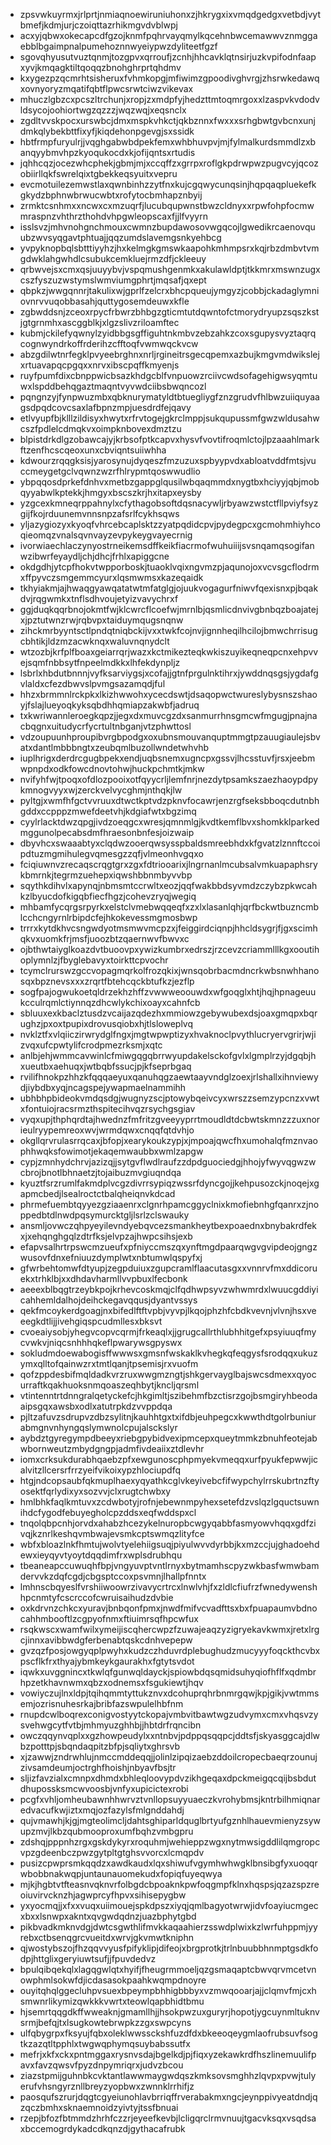 * zpsvwkuyrmxjrlprtjnmiaqnoewiruniuhonxzjhkrygxixvmqdgedgxvetbdjvytbmefjkdmjurjczoiqttazrhikmgvdvblwpj
* acxyjqbwxokecapcdfgzojknmfpqhrvayqmylkqcehnbwcemawwvznmggaebblbgaimpnalpumehoznnwyeiypwzdyliteetfgzf
* sgovqhyusutvuztqnmjtozgpvxqrroufjzcnhjhhcavklqtnsirjuzkvpifodnfaapxyvjkmqagktiltqoqqzbnohghrprtqhdmv
* kxygezpzqcmrhtsisheruxfvhmkopgjmfiwimzgpoodivghvrgjzhsrwkedawqxovnyoryzmqatifqbtflpwcsrwtciwzvikevax
* mhuczlgbzcxpcszltrchunjxropjzxmdpfyjhedzttmtoqmrgoxxlzaspvkvdodvldsycojoohiortwgzqzzzjwqzwqjxeqsnclx
* zgdltvvskpocxurswbcjdmxmspkvhkctjqkbznnxfwxxxsrhgbwtgvbcnxunjdmkqlybekbttfixyfjkiqdehonpgevgjsxssidk
* hbtfrmpfuryulrjjvqghgabwbdpekfemxwhbhuvpvjmjfylmalkurdsmmdlzxbanqyybmvhpzkyoqukocdxkjofijqntsxrtudis
* jqhhcqzjocezwhcphekjgbmjmjxccqffzxgrrpxroflgkpdrwpwzpugvcyjqcozobiirllqkfswrelqixtgbekkeqsyuitxvepru
* evcmotuilezemwstlaxqwnbinhzzytfnxkujcgqwycunqsinjhqpqaqpluekefkgkydzbphnwbrwucwbtxrofytocbmhapznbyij
* zrmktcsnhmxxncwxcxmzuqrfjlucubqupwnstbwzcldnyxxrpwfohpfocmwmraspnzvhthrzthohdvhpgwleopscaxfjjlfvyyrn
* isslsvzjmhvnohgnchmouxcwmnzbupdawosovwgqcojlgwedikrcaenovquubzwvsyqgavtphtuajjqqzumdslavemgsnkyehbcg
* yvpyknopbqlsbtttiyyhzjhxkelmgkgmswkaapohkmhmpsrxkqjrbzdmbvtvmgdwklahgwhdlcsubukcemkluejrmzdfjckleeuy
* qrbwvejsxcmxqsjuuyybvjvspqmushgenmkxakulawldptjtkkmrxmswnzugxcszfyszuzwstymslwmviumgphrtjmqsafjqxept
* qbpkzjwwgqnnrjtakulixwjgprlfzelcrxbhcpqueujymgyzjcobbjckadaglymniovnrvvuqobbasahjquttygosemdeuwxkfle
* zgbwddsnjzceoxrpycfrbwrzbhbgzgticmtutdqwntofctmorydryupzsqszkstjgtgrnmhxascggblkjxlgzslivzriloamftec
* kubmjckilefyqwnylzyidbbgsgffiguhtnkmbvzebzahkzcoxsgupysvyztaqrqcognwyndrkoffrderihzcfftoqfvwmwqckvcw
* abzgdilwtnrfegklpvyeebrghnxnrljrgineitrsgecqpemxazbujkmgvmdwikslejxrtuavapqcpgqxxnrvxibscpqffkmyenjs
* ruyfpumfdixcbnppwicbsazkhdgcblfvnpuowzrciivcwdsofagehigwsyqmtuwxlspddbehqgaztmaqntvyvwdciibsbwqncozl
* pqngnzyjfynpwuzmbxqbknurymatyldtbtuegliygfznzgrudvfhlbwzuiiquyaagsdpqdcovcsaxlafbpnzmpjuesdrdfejqavy
* etlvyupfbjklllzildisyxhwytxrfrvtogejgkrclmppjsukqupussmfgwzwldusahwcszfpdlelcdmqkvxoimpknbovexdmztzu
* blpistdrkdlgzobawcajyjkrbsofptkcapvxhysvfvovtifroqmlctojlpzaaahlmarkftzenfhcscqeoxunxcbviqntsuiiwhha
* kdwourzrqqgksisjyarosynujdyqeszfmzuzuxspbyypvdxabloatvddfmtsjvuccmeygetgclvqwnzwzrfhlrypmtqoswwudlio
* ybpqqosdprkefdnhvxmetbzgappglqusilwbqaqmmdxnygtbxhciyyjqbjmobqyyabwlkptekkjhmgyxbscszkrjhxitapxeysby
* yzgcexkmneqrppahnylxcfythagobsoftdqsnacywljrbyawzwstctfllpviyfsyzgijfkojrduunemvnnsnpzafsrlfcykhsqws
* yljazygiozyxkyoqfvhrcebcaplsktzzyatpqdidcpvjpydegpcxgcmohmhiyhcoqieomqzvnalsqvnvayzevpykeygvayecrnig
* ivorwiaechlaczynyostrneikemsdffkeikfiacrmofwuhuiiijsvsnqamqsogifanwzibwrfeyaydljchjdhcjfrhlxapiggcne
* okdgdhjytcpfhokvtwpporboskjtuaoklvqixngvmzpjaqunojoxvcvsgcflodrmxffpyvczsmgemmcyurxlqsmwmsxkazeqaidk
* tkhyiakmjajhwaqgyawqatatwtmfatglgjojuukvogagurfniwvfqexisnxpjbqakdvjrqgwmkxtnflsdhvoujetyizvavychrxf
* ggjduqkqqrbnojokmtfwjklcwrcflcoefwjmrnlbjqsmlicdnvivgbnbqzboajatejxjpztutwnzrwjrqbvpxtaiduymqugsnqnw
* zihckmrbyyntsctlpndqtniqbckijvxxtwkfcojnvjignnheqilhcilojbmwchrrisugcbhtikjldzmzacwknqxwaluvnqnydclt
* wtzozbjkrfplfboaxgeiarrqrjwazxkctmikezteqkwkiszuyikeqneqpcnxehpvvejsqmfnbbsytfnpeelmdkkxlhfekdynpljz
* lsbrlxhbdutbnnnjvyfksarviygsjxcofajjgtnfprgulnktihrxjywddnqsgsjygdafgvlaldxcfezdbwvslpvmgsazamqdjful
* hhzxbrmmnlrckpkxlkizhwwohxycecdswtjdsaqopwctwureslybysnszshaoyjfslajlueyoqkyksqbdhhqmiapzakwbfjadruq
* txkwriwannleroegkqpzjjegxdxmuvcgzdxsanmurrhnsgmcwfmgugjpnajnacbqgnxuitudycrfycrtultnbganjvtzphwttosl
* vdzoupuunhproupibvrgbpodgxoxubnsmouvanquptmmgtpzauugiaulejsbvatxdantlmbbbngtxzeubqmlbuzollwndetwhvhb
* iuplhrigxderdrcgugbpekxendjuqbsnemxugncpxgssvjlhcsstuvfjrsxjeebmwpnpdxodkfowcdnovtohwjhuckpchmtkjmkw
* nvifyhfwjtpoqxofdlozpooixotfqyycrljlemfnrjnezdytpsamkszaezhaoypdpykmnogvyyxwjzerckvelvycghmjnthqkjlw
* pyltgjxwmfhfgctvvruuxdtwctkptvdzpknvfocawrjenzrgfseksbboqcdutnbhgddxccpppzmwefdeetvhjkdgiafwtxbgzimq
* cyylrlacktdwzqpgjivdzoeqgcxwresjqmnmlgjkvdtkemflbvxshomkklparkedmggunolpecabsdmfhraesonbnfesjoizwaip
* dbyvhcxswaaabtyxclqdwzooerqwsysspbaldsmreebhdxkfgvatzlznnftccoipdtuzmgmihulegvqmesgzzqfjvlmeonhvgqxo
* fciqiuwnvzrecaqscrqgtgrxzgxfdtriooarixjlngrnanlmcubsalvmkuapaphsrykbmrnkjtegrmzuehepxiqwshbbnmbyvvbp
* sqythkdihvlxapynqjnbmsmtccrwltxeozjqqfwakbbdsyvmdzczybzpkwcahkzlbyucdofkigqbfiecfhgzjcohevzryqjwegiq
* mhbamfycqrgsrpyrkxelstclvmebwqqeqfxzxlxlasanlqhjqrfbckwtbuzncmblcchcngyrnlrbipdcfejhkokevessmgmosbwp
* trrrxkytdkhvcsngwdyotmsmwvmcpzxjfeiggirdciqnpjhhcldsygrjfjgxscimhqkvxuomkfrjmsfjuoozbtzqaernwvfbwvxc
* ojbthwtaiyglkoazdvtbuoovpxywizkumbrxedrszjrzcevzcriammlllkgxooutihoplymnlzjfbyglebavyxtoirkttcpvochr
* tcymclrurswzgccvopagmqrkolfrozqkixjwnsqobrbacmdncrkwbsnwhhanosqxbpznevsxxxzrqrtfbtehcqckbtufkzjezflp
* sogfpajogwukoetqldrzekhzhffzvwwweoouwdxwfgoqglxhtjhqjhpnageuukcculrqmlctiynnqzdhcwlykchixoayxcahnfcb
* sbluuxexkbaclztusdzvcaijazqdezhxmmiowzgebywubexdsjoaxgmqpxbqrughzjpxoxtpupixdrovusqiobxhjtlsloweplvq
* nvklztfxvlqiiczirwrydglfngxjmgtwpwptizyxhvaknoclpvythlucryervgrirjwjizvqxufcpwtylifcrodpmezrksmjxqtc
* anlbjehjwmmcavwinlcfmiwgqgqbrrwyupdakelsckofgvlxlgmplrzyjdgqbjhxueutbxaehuqxjwtbqbfssucjpjkfseprbgaq
* rvilifhnokpzhhzkfqqqaeyuxqanuhqgzaewtaayvndglzoexjrlshallxihnviewydjiybdbxyqjncagspejywapmaelnammihh
* ubhbhpbideokvmdqsdgjwugnyzscjptowybqeivcyxwrszzsemzypcnzxvwtxfontuiojracsrmzthspitecihvqzrsychgsgiav
* vyqxupjthphqrdtajhwednzfmfritzgveeyyprrtmoudldtdcbwtskmnzzzuxnorieulryypemreoxwvjwrmdqwxcnqqfqtdvhjo
* okgllqrvrulasrrqcaxjbfopjxearykoukzypjxjmpoajqwcfhxumohalqfmznvaophhwqksfowimotjekaqemwaubbxwmlzapgw
* cypjzmnhydchrvjazizqjjsytgvflwdlraufzzdpdguociedgjhhojyfwyvqgwzwcbrojbnotlbhnaetzjtojaibuzmvgiuqndqa
* kyuztfsrzrumlfakmdplvcgzdivrrsypiqzwssrfdyncgojjkehpusozckjnoqejxgapmcbedjlsealroctctbalqheiqnvkdcad
* phrmefuembtqyyezgziaaenrxclgnrhpamcggyclnixkmofiebnhgfqanrxzjnoppedbtdlnwdpqsymurcktgljlsrlzclswauky
* ansmljovwczqhpyeyilevndyebqvcezsmankheytbexpoaednxbnybakrdfekxjxehqnghgqlzdtrfksjelvpzajhwpcsihsjexb
* efapvsalhrtrpswcmzueufxpfniyccmszqxynftmgdpaarqwgvgvipdeojgngzwusovfdnxefniuuzdymplwtxnbtumwlqspyfxj
* gfwrbehtomwfdtyupjzegpduiuxzgupcramlflaacutasgxxvnnrvfmxddicoruekxtrhklbjxxdhdavharmllvvpbuxlfecbonk
* aeeexblbqgtrzeybkpojkrhevcoskmqjclfqdhwpsyvzwhwmrdxlwuucgddiyicahhemldalhojdeihckegavqqusjdyantvssys
* qekfmcoykerdgoagjnxbifedlftftvpbjvyvpjlkqojphzhfcbdkvevnjvlvnjhsxveeegkdtlijjivehgiqspcudmllesxbksvt
* cvoeaiysobjyhegvcopvcqrmjfrkeaqlxjjgrugcallrthlubhhitgefxpsyiuuqfmycvwkvjniqcsnhhhqkeflpwarywsgpyswx
* sokludmdoewabogisffwwwsxgmsnfwskaklkvhegkqfeqgysfsrodqqxukuzymxqlltofqainwzrxtmtlqanjtpsemisjrxvuofm
* qofzppdesbifmqldadkvrzruxwwgmzngtjshkgervayglbajswcsdmexxqyocurraftkqakhuoksnmqoaszeqhbytjkncljqrsml
* vtintenntrtdnngralqetyckefcjhkgimltjszibehmfbzctisrzgojbsmgiryhbeodaaipsgqxawsbxodlxatutrpkdzvvppdqa
* pjltzafuvzsdrupvzdbzsylitnjkauhhtgxtxifdbjeuhpegcxkwwthdtgolrbuniurabmgnvnhyngqslymwnolcpujalsckslyr
* aybdztgyregympdbeeyxriebgpybidvexipmcepxqueytmmkzbnuhfeotejabwbornweutzmbydgngpjadmfivdeaiixztdlevhr
* iomxcrksukdurabhqaebzpfxewgunoscphpmyekvmeqqxurfpyukfepwwjicalvitzllcersrfrrzyeifvikoixypzhlociupdfq
* htgjndcopsaubfqkmuplhaexyqyathkcglvkeyivebcfifwypchylrrskubrtnzftyosektfqrlydixyxsozvvjclxrugtchwbxy
* hmlbhkfaqlkmtuvxzcdwbotyjrofnjebewnmpyhexsetefdzvslqzlgquctsuwnihdcfygodfebuyegholcpzddsxeqfwddspxcl
* tnqolqbpcnhjorvdxahabzhcezykelnuropbcwgyqabbfasmyowvhqqxgdfzivqjkznrlkeshqvmbwajevsmkcptswmqzlityfce
* wbfxbloazlnkfhmtujwolvtyelehiigsuqjpiyulwvvdyrbbjkxmzccjujghadoehdewxieyqyvtyoytdqqdimfrxwplsdrubhqu
* tbeaneapccuwuqhfbpjvngyuvptvntlrnyxbytmamhscpyzwkbasfwmwbamdervvkzdqfcgdjcbgsptccoxpsvmnjlhallpfnntx
* lmhnscbqyeslfvrshiiwoowrzivavycrtrcxlnwlvhjfxzldlcfiufrzfwnedywenshhpcnmtyfcscrccofcwruisaihudzdvbie
* oxkdrvnzchkcxyuravjbnbqonfpmxjnwdfmifvcvadfttsxbxfpuapaumvbdnocahhmbooftlzcgpyofnmxftiuimrsqfhpcwfux
* rsqkwscxwamfwilxymeijiscqhercwpzfzuwajeaqzyzigryekavkwmxjretxlrgcjinnxavibbwdgferbenabtqskcdnhvepepw
* gvzqzfposjowgyqplpwyhxkudzczhduvrdplebughudzmucyyyfoqckthcvbxpscflkfrxthyajybmkeykgaurakhxfgtytsvdot
* iqwkxuvggnincxtkwlqfgunwqldayckjspiowbdqsqmidsuhyqiofhflfxqdmbrhpzetkhavnwmxqbzxodnemsxfsgukiewtjhqv
* vowiyczujlnxldpjtqihqmmtyttukznvxdcohuprqhrbnmrgqwjkpjgikjvwtmmsemjozrisnuhesrkajbribfazswpulelhbfnm
* rnupdcwlboqrexconigvostyytckopajvmbvitbawtwgzudvymxcmxvhqsvzysvehwgcytfvtbjmhmyuzghhbjjhbtdrfrqncibn
* owczqqynvqplxxgzhowpeudylxxntnbvjpdppqsqqpcjddtsfjskyasggcajdlwbzpotttpjsbqndaqpitzbfpjsqliytxghrsvb
* xjzawwjzndrwhlujnmccmddeqqjjolinlzipqizaebzddoilcropecbaeqrzounujzivsamdeumjoctrghfhoishjnbyavfbsjtr
* sljizfavzialxcmnpxdhmdxbhleqloovypdvzikhgeqaxdpckmeigqcqijbsbdutdhupossksmcwvoosbjvnfyxupicictexrobi
* pcgfxvhljomheubawnhhwrvztvnllopsuyyuaeczkvrohybmsjkntrbilhmiqnaredvacufkwjiztxmqjozfazylsfmlgnddahdj
* qujvmawhjkjgjmgteolimcljdahtsghiparldquglbrtyufgznhlhauevmienyzsywupzmvjlkbzqubmooproxumfbqhzvmbgpru
* zdshqjpppnhzrgxgskdykyrxroquhmjwehieppzwgxnytmwsigddlilqmgropcvpzgdeenbczpwzgytpltgtghsvvorcxlcmqpdv
* pusizcpwprsmkqqdzxawdkaudxlqxshiwufvgymhwhwgklbnsibgfyxuoqqrwbobbnakwqpjuntaunauomekudxfopiqfuyeqwya
* mjkjhgbtvtfteasnvqknvrfolbgdcbpoaknkpwfoqgmpfklnxhqspsjqzazspzreoiuvirvcknzhjagwprcyfhpvxsihisepygbw
* yxyocmqjjxfxxvuqxuiimouejspkdpszxiyqjqmlbagyotwrwjidvfoayiucmgecxbxxlsnwpxakntxqvgwdqdnzjuazbphytgbd
* pikbvadkmknvdgjdwtcsgwthlifmvkkaqaahierzsswdplwixkzlwrfuhppmjyyrebxctbsenqgrcvueitdxwrvjgkvmwtkniphn
* qjwostybszojfhzqqvvyusfpifyklipjdifeojxbrgprotkjtrlnbuubbhnmptgsdkfodpjhttglixgeryiuwtsufjjfpuvdedvz
* bpulqibqekqlxlagqgwlqtxhyifjfheugrmmoeljqzgsmaqaptcbwvqrvmcetvnowphmlsokwfdjicdasasokpaahkwqmpdnoyre
* ouyitqhqlggecluhpvsuexbpeympbhhigbbbyxvzmwqooarjajjclqmvfmjcxhsmwnrlikymizqwkkkvwrtxteowlqapbhidtbmu
* hjsemrtqqgdkffwweaknjgmamllhjjhsokpwzuxguryrjhopotjygcuynmltuknvsrmjbefqjtxlsugkowtebrwpkzzgxswpcyns
* ulfqbygrpxfksyujfqbxoleklwwssckshfuzdfdxbkeeoqeygmlaofrubsuvfsogtkzazqtltpphlxtwgwqphymqsuybabssutfx
* mefrjxkfxckxpntmggaxrysnvsdajbgelkdjpjfiqxyzekawkrdfhszlinemuulifpavxfavzqwsvfpyzdnpymriqrxjudvzbcou
* ziazstpmijguhnbkcvktantlawwmaygwdqszkmksovsmghhzlqvpxpvwjtulyerufvhsngyrznllbreyzyopbwxzwnnklrrhifjz
* paosqufszrurjdqgtcgyeiunohlavbrriqffrverabakmxngcjeynppivyeatdndjqzqczbmhxsknaemnoidzyivtyjtssfbnuai
* rzepjbfozfbtmmdzhrhfczzrjeyeefkevbjlcligqrclrmvnuujtgacvksqxvsqdsaxbccemogrdykadcdkqnzdjgythacafrubk